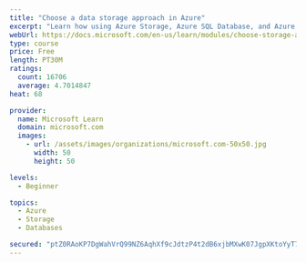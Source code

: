 ```yaml
---
title: "Choose a data storage approach in Azure"
excerpt: "Learn how using Azure Storage, Azure SQL Database, and Azure Cosmos DB - or a combination of them - for your business scenario is the best way to get the most performant solution."
webUrl: https://docs.microsoft.com/en-us/learn/modules/choose-storage-approach-in-azure/
type: course
price: Free
length: PT30M
ratings:
  count: 16706
  average: 4.7014847
heat: 68

provider:
  name: Microsoft Learn
  domain: microsoft.com
  images:
    - url: /assets/images/organizations/microsoft.com-50x50.jpg
      width: 50
      height: 50

levels:
  - Beginner

topics:
  - Azure
  - Storage
  - Databases

secured: "ptZ0RAoKP7DgWahVrQ99NZ6AqhXf9cJdtzP4t2dB6xjbMXwK07JgpXKtoYyT7DaAqXKXNcGRDrJxy6oE796v1BYb3iPa5LMybcPv9S+uWjevoOwAstMagqv86OaWQgPjfwrYF0HojZDKQCCCyoprXehrl7ogADJs9KU+iZlcnwJ8tZCo7q6McS5b3Jl4HFmkj059c546HuU5XJjUKDo12pabfsOawkMiscRdKApnZk1b4s2lCGzdn6p6HxdNotHFoSNBplSIKWLFihI4IBXEE5v2xqBjDm/H3KPTyDGVCR3MzQrS9vwqdrfwipxU110KUwVQ2C4DDYK3iR5QUN7C5AwmKIdmO/zeeX4709/z2t+wgWl/7DHDCt6+QtHeCZTF6m8uKFUNHSqdb1CsukUq2ac4vbPBA9lFsPLDB9/ovtPf9DuSG7I3h9ntgWdm6TmF;hCI6phPskUzOfJqa0fifKQ=="
---
```


